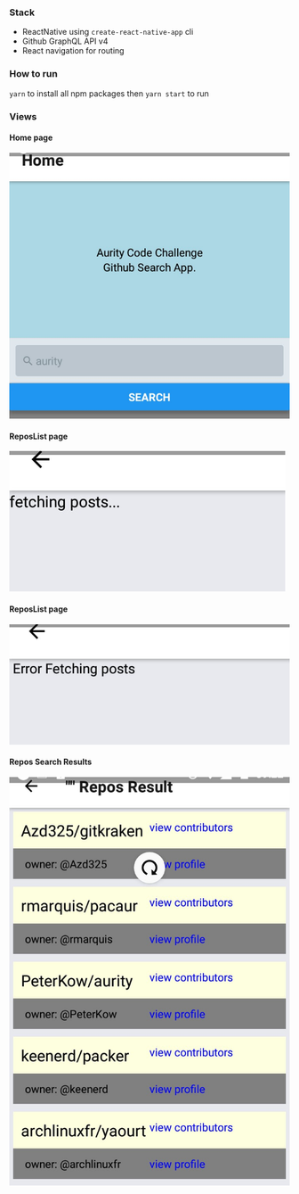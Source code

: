 

### Stack
* ReactNative using `create-react-native-app` cli
* Github GraphQL API v4
* React navigation for routing

### How to run
`yarn` to install all npm packages
then
`yarn start` to run

### Views
#### Home page
![Home Page](/screenshots/home.jpg?raw=true "Home Page")

#### ReposList page
![Fetching](/screenshots/fetching.jpg?raw=true "fetching")

#### ReposList page
![Error Fetching](/screenshots/error_fetching.jpg?raw=true "error fetching")

#### Repos Search Results
![Error Fetching](/screenshots/repo_search_result.jpg?raw=true "Repos Search Result")
